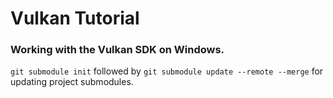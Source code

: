 # Vulkan Tutorial
### Working with the Vulkan SDK on Windows.
`git submodule init` followed by `git submodule update --remote --merge` for updating project submodules.